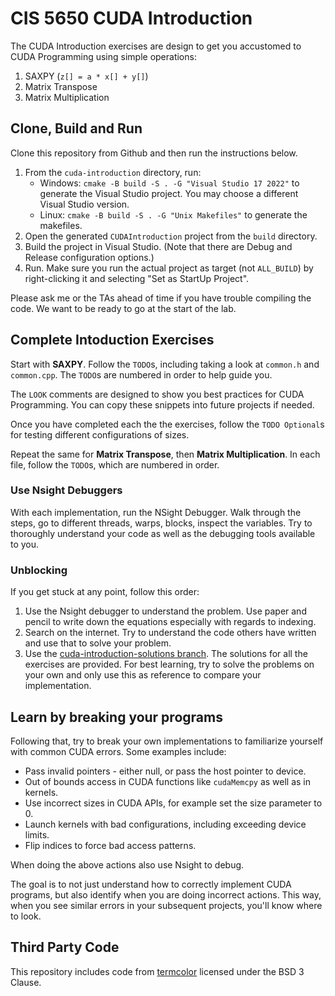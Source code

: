 # CIS 5650 CUDA Introduction

The CUDA Introduction exercises are design to get you accustomed to CUDA Programming using simple operations:

1. SAXPY (`z[] = a * x[] + y[]`)
2. Matrix Transpose
3. Matrix Multiplication

## Clone, Build and Run

Clone this repository from Github and then run the instructions below.

1. From the `cuda-introduction` directory, run:
    * Windows: `cmake -B build -S . -G "Visual Studio 17 2022"` to generate the Visual Studio project. You may choose a different Visual Studio version.
    * Linux: `cmake -B build -S . -G "Unix Makefiles"` to generate the makefiles.
2. Open the generated `CUDAIntroduction` project from the `build` directory.
3. Build the project in Visual Studio. (Note that there are Debug and Release configuration options.)
4. Run. Make sure you run the actual project as target (not `ALL_BUILD`) by right-clicking it and selecting "Set as StartUp Project".

Please ask me or the TAs ahead of time if you have trouble compiling the code. We want to be ready to go at the start of the lab.

## Complete Intoduction Exercises

Start with **SAXPY**. Follow the `TODO`s, including taking a look at `common.h` and `common.cpp`. The `TODO`s are numbered in order to help guide you.

The `LOOK` comments are designed to show you best practices for CUDA Programming. You can copy these snippets into future projects if needed.

Once you have completed each the the exercises, follow the `TODO Optional`s for testing different configurations of sizes.

Repeat the same for **Matrix Transpose**, then **Matrix Multiplication**. In each file, follow the `TODO`s, which are numbered in order.

### Use Nsight Debuggers

With each implementation, run the NSight Debugger. Walk through the steps, go to different threads, warps, blocks, inspect the variables. Try to thoroughly understand your code as well as the debugging tools available to you.

### Unblocking

If you get stuck at any point, follow this order:

1. Use the Nsight debugger to understand the problem. Use paper and pencil to write down the equations especially with regards to indexing.
2. Search on the internet. Try to understand the code others have written and use that to solve your problem.
3. Use the [cuda-introduction-solutions branch](https://github.com/CIS5650-Fall-2025/Project0-Getting-Started/tree/cuda-introduction-solutions/cuda-introduction). The solutions for all the exercises are provided. For best learning, try to solve the problems on your own and only use this as reference to compare your implementation.

## Learn by breaking your programs

Following that, try to break your own implementations to familiarize yourself with common CUDA errors. Some examples include:

* Pass invalid pointers - either null, or pass the host pointer to device.
* Out of bounds access in CUDA functions like `cudaMemcpy` as well as in kernels.
* Use incorrect sizes in CUDA APIs, for example set the size parameter to 0.
* Launch kernels with bad configurations, including exceeding device limits.
* Flip indices to force bad access patterns.

When doing the above actions also use Nsight to debug.

The goal is to not just understand how to correctly implement CUDA programs, but also identify when you are doing incorrect actions. This way, when you see similar errors in your subsequent projects, you'll know where to look.

## Third Party Code

This repository includes code from [termcolor](https://github.com/ikalnytskyi/termcolor) licensed under the BSD 3 Clause.
